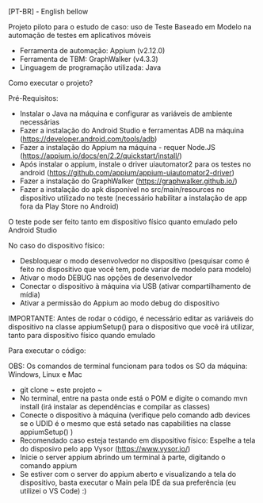 [PT-BR] - English bellow

Projeto piloto para o estudo de caso: uso de Teste Baseado em Modelo na automação de testes em aplicativos móveis

- Ferramenta de automação: Appium (v2.12.0)
- Ferramenta de TBM: GraphWalker (v4.3.3)
- Linguagem de programação utilizada: Java

Como executar o projeto?

Pré-Requisitos:

- Instalar o Java na máquina e configurar as variáveis de ambiente necessárias
- Fazer a instalação do Android Studio e ferramentas ADB na máquina (https://developer.android.com/tools/adb)
- Fazer a instalação do Appium na máquina - requer Node.JS (https://appium.io/docs/en/2.2/quickstart/install/)
- Após instalar o appium, instale o driver uiautomator2 para os testes no android (https://github.com/appium/appium-uiautomator2-driver)
- Fazer a instalação do GraphWalker (https://graphwalker.github.io/)
- Fazer a instalação do apk disponível no src/main/resources no dispositivo utilizado no teste (necessário habilitar a instalação de app fora da Play Store no Android)

O teste pode ser feito tanto em dispositivo físico quanto emulado pelo Android Studio

No caso do dispositivo físico:

- Desbloquear o modo desenvolvedor no dispositivo (pesquisar como é feito no dispositivo que você tem, pode variar de modelo para modelo)
- Ativar o modo DEBUG nas opções de desenvolvedor
- Conectar o dispositivo à máquina via USB (ativar compartilhamento de mídia)
- Ativar a permissão do Appium ao modo debug do dispositivo

IMPORTANTE: Antes de rodar o código, é necessário editar as variáveis do dispositivo na classe appiumSetup() para o dispositivo que você irá utilizar, tanto para dispositivo físico quando emulado

Para executar o código:

OBS: Os comandos de terminal funcionam para todos os SO da máquina: Windows, Linux e Mac

- git clone ~ este projeto ~
- No terminal, entre na pasta onde está o POM e digite o comando mvn install (irá instalar as dependências e compilar as classes)
- Conecte o dispositivo à máquina (verifique pelo comando adb devices se o UDID é o mesmo que está setado nas capabilities na classe appiumSetup() )
- Recomendado caso esteja testando em dispositivo físico: Espelhe a tela do disposivo pelo app Vysor (https://www.vysor.io/)
- Inicie o server appium abrindo um terminal à parte, digitando o comando appium
- Se estiver com o server do appium aberto e visualizando a tela do dispositivo, basta executar o Main pela IDE da sua preferência (eu utilizei o VS Code) :)
